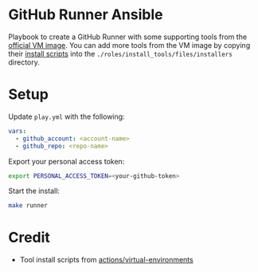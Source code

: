 # GitHub Runner Ansible
Playbook to create a GitHub Runner with some supporting tools from the [official VM image](https://github.com/actions/virtual-environments).  You can add more tools from the VM image by copying their [install scripts](https://github.com/actions/virtual-environments/tree/main/images/linux/scripts/installers) into the `./roles/install_tools/files/installers` directory.

# Setup

Update `play.yml` with the following:

```yaml
vars:
  - github_account: <account-name>
  - github_repo: <repo-name>
```

Export your personal access token:

```sh
export PERSONAL_ACCESS_TOKEN=<your-github-token>
```

Start the install:

```sh
make runner
```

# Credit
* Tool install scripts from [actions/virtual-environments](https://github.com/actions/virtual-environments/tree/main/images/linux/scripts)
